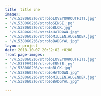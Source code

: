 ```yaml
---
title: title one
images:
- "/v1538060226/stroboLOVEYOUROUTFIT2.jpg"
- "/v1538060226/stroboSENSE.jpg"
- "/v1538060226/stroboBLCK.jpg"
- "/v1538060226/stroboHATDOWN.jpg"
- "/v1538060226/stroboMILLENIALGENDER.jpg"
- "/v1538060226/stroboBADGYAL.jpg"
layout: project
date: 2018-10-07 20:32:02 +0200
front-page-images:
- "/v1538060226/stroboLOVEYOUROUTFIT2.jpg"
- "/v1538060226/stroboSENSE.jpg"
- "/v1538060226/stroboBLCK.jpg"
- "/v1538060226/stroboHATDOWN.jpg"
- "/v1538060226/stroboMILLENIALGENDER.jpg"
- "/v1538060226/stroboBADGYAL.jpg"

---
```


